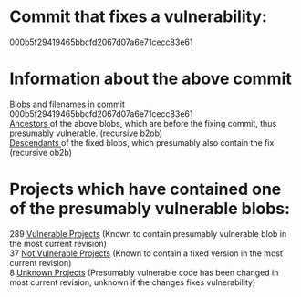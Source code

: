 <h1>Commit that fixes a vulnerability:</h1>
000b5f29419465bbcfd2067d07a6e71cecc83e61
<p />
<h1>Information about the above commit</h1>
<a href=blobs.md>Blobs and filenames</a> in commit 000b5f29419465bbcfd2067d07a6e71cecc83e61<br />
<a href=bad_blobs.txt>Ancestors </a> of the above blobs, which are before the fixing commit, thus presumably vulnerable. (recursive b2ob)<br />
<a href=good_blobs.txt>Descendants </a> of the fixed blobs, which presumably also contain the fix. (recursive ob2b)<br />
<p />
<h1>Projects which have contained one of the presumably vulnerable blobs:</h1>
289 <a href=vulnerable.md>Vulnerable Projects</a> (Known to contain presumably vulnerable blob in the most current revision)<br />
37 <a href=not-vulnerable.md>Not Vulnerable Projects</a> (Known to contain a fixed version in the most current revision)<br />
8 <a href=unknown.md>Unknown Projects</a> (Presumably vulnerable code has been changed in most current revision, unknown if the changes fixes vulnerability)<br />
<p />
